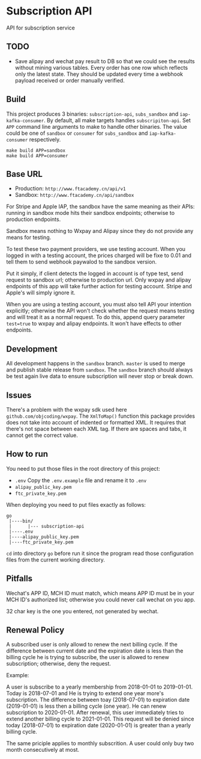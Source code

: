 # Subscription API

API for subscription service

## TODO

* Save alipay and wechat pay result to DB so that we could see the results without mining various tables. Every order has one row which reflects only the latest state. They should be updated every time a webhook payload received or order manually verified.  

## Build

This project produces 3 binaries: `subscription-api`, `subs_sandbox` and `iap-kafka-consumer`. By default, all make targets handles `subscripiton-api`. Set `APP` command line arguments to make to handle other binaries. The value could be one of `sandbox` or `consumer` for `subs_sandbox` and `iap-kafka-consumer` respectively.

```
make build APP=sandbox
make build APP=consumer
```

## Base URL

* Production: `http://www.ftacademy.cn/api/v1`
* Sandbox: `http://www.ftacademy.cn/api/sandbox`

For Stripe and Apple IAP, the sandbox have the same meaning as their APIs: running in sandbox mode hits their sandbox endpoints; otherwise to production endpoints.

Sandbox means nothing to Wxpay and Alipay since they do not provide any means for testing.

To test these two payment providers, we use testing account. When you logged in with a testing account, the prices charged will be fixe to 0.01 and tell them to send webhook paywalod to the sandbox version.

Put it simply, if client detects the logged in account is of type test, send request to sandbox url; otherwise to production url. Only wxpay and alipay endpoints of this app will take further action for testing account. Stripe and Apple's will simply ignore it.

When you are using a testing account, you must also tell API your intention explicitly; otherwise the API won't check whether the request means testing and will treat it as a normal request. To do this, append query parameter `test=true` to wxpay and alipay endpoints. It won't have effects to other endpoints.

## Development

All development happens in the `sandbox` branch. `master` is used to merge and publish stable release from `sandbox`. The `sandbox` branch should always be test again live data to ensure subscription will never stop or break down.

## Issues

There's a problem with the wxpay sdk used here `github.com/objcoding/wxpay`. The `XmlToMap()` function this package provides does not take into account of indented or formatted XML. It requires that there's not space between each XML tag. If there are spaces and tabs, it cannot get the correct value.

## How to run

You need to put those files in the root directory of this project:

* `.env` Copy the `.env.example` file and rename it to `.env`
* `alipay_public_key.pem`
* `ftc_private_key.pem`

When deploying you need to put files exactly as follows:
```
go
 |----bin/
 |      |--- subscription-api
 |----.env
 |----alipay_public_key.pem
 |----ftc_private_key.pem
```

`cd` into directory `go` before run it since the program read those configuration files from the current working directory.

## Pitfalls

Wechat's APP ID, MCH ID must match, which means APP ID must be in your MCH ID's authorized list; otherwise you could never call wechat on you app.

32 char key is the one you entered, not generated by wechat.

## Renewal Policy

A subscribed user is only allowd to renew the next billing cycle. If the difference between current date and the expiration date is less than the billing cycle he is trying to subscribe, the user is allowed to renew subscription; otherwise, deny the request.

Example:

A user is subscribe to a yearly membership from 2018-01-01 to 2019-01-01. Today is 2018-07-01 and He is trying to extend one year more's subscription. The difference between toay (2018-07-01) to expiration date (2019-01-01) is less then a billing cycle (one year). He can renew subscription to 2020-01-01. After renewal, this user immediately tries to extend another billing cycle to 2021-01-01. This request will be denied since today (2018-07-01) to expiration date (2020-01-01) is greater than a yearly billing cycle.

The same priciple applies to monthly subscrition. A user could only buy two month consecutively at most.
